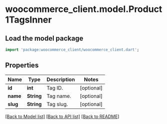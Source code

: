# woocommerce_client.model.Product1TagsInner

## Load the model package
```dart
import 'package:woocommerce_client/woocommerce_client.dart';
```

## Properties
Name | Type | Description | Notes
------------ | ------------- | ------------- | -------------
**id** | **int** | Tag ID. | [optional] 
**name** | **String** | Tag name. | [optional] 
**slug** | **String** | Tag slug. | [optional] 

[[Back to Model list]](../README.md#documentation-for-models) [[Back to API list]](../README.md#documentation-for-api-endpoints) [[Back to README]](../README.md)


